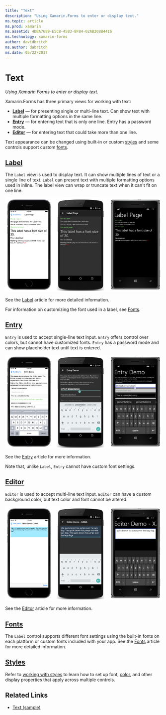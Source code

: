 ```yaml
---
title: "Text"
description: "Using Xamarin.Forms to enter or display text."
ms.topic: article
ms.prod: xamarin
ms.assetid: 4DBA7689-E5C8-4583-8FB4-02AB208B4416
ms.technology: xamarin-forms
author: davidbritch
ms.author: dabritch
ms.date: 05/22/2017
---
```


# Text

_Using Xamarin.Forms to enter or display text._

Xamarin.Forms has three primary views for working with text:

- **[Label](#Label)** &mdash; for presenting single or multi-line text. Can show text with multiple formatting options in the same line.
- **[Entry](#Entry)** &mdash; for entering text that is only one line. Entry has a password mode.
- **[Editor](#Editor)** &mdash; for entering text that could take more than one line.

Text appearance can be changed using built-in or custom [styles](#Styles) and some controls support custom [fonts](#Fonts).

<a name="Label" />

## [Label](label.md)

The `Label` view is used to display text. It can show multiple
lines of text or a single line of text. `Label` can present text with multiple formatting options used in inline. The label view can wrap or truncate text when it can't fit on one line.

![](images/label.png "Label Example")

See the [Label](label.md) article for more detailed information.

For information on customizing the font used in a label, see [Fonts](fonts.md).

<a name="Entry" />

## [Entry](entry.md)

`Entry` is used to accept single-line text input. `Entry` offers control over colors, but cannot have customized fonts. `Entry` has a password mode and can show placeholder text until text is entered.

![](images/entry.png "Entry Example")

See the [Entry](entry.md) article for more information.

Note that, unlike `Label`, `Entry` cannot have custom font settings.

<a name="Editor" />

## [Editor](editor.md)

`Editor` is used to accept multi-line text input. `Editor` can have a custom background color, but text color and font cannot be altered.

![](images/editor.png "Editor Example")

See the [Editor](editor.md) article for more information.

<a name="Fonts" />

## [Fonts](fonts.md)

The `Label` control supports different font settings using
the built-in fonts on each platform or custom fonts included with your app. See the [Fonts](fonts.md) article for more detailed information.

<a name="Styles" />

## [Styles](styles.md)

Refer to [working with styles](~/xamarin-forms/user-interface/styles/index.md)
to learn how to set up font, [color](~/xamarin-forms/user-interface/colors.md),
and other display properties that apply across multiple controls.



## Related Links

- [Text (sample)](https://developer.xamarin.com/samples/xamarin-forms/UserInterface/Text)
